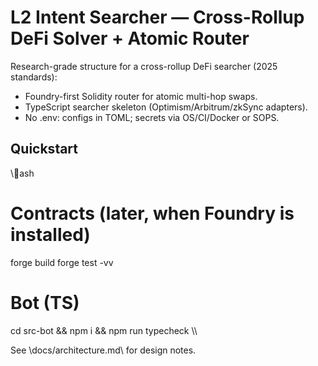 # L2 Intent Searcher — Cross-Rollup DeFi Solver + Atomic Router

Research-grade structure for a cross-rollup DeFi searcher (2025 standards):
- Foundry-first Solidity router for atomic multi-hop swaps.
- TypeScript searcher skeleton (Optimism/Arbitrum/zkSync adapters).
- No \.env\: configs in TOML; secrets via OS/CI/Docker or SOPS.

## Quickstart
\\\ash
# Contracts (later, when Foundry is installed)
forge build
forge test -vv

# Bot (TS)
cd src-bot && npm i && npm run typecheck
\\\

See \docs/architecture.md\ for design notes.
